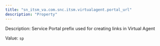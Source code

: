 ```yaml
---
title: "sn_itsm_va.com.snc.itsm.virtualagent.portal_url"
description: "Property"
---
```


Description: Service Portal prefix used for creating links in Virtual Agent

Value: `sp`